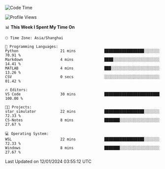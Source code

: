 <!--START_SECTION:waka-->
![Code Time](http://img.shields.io/badge/Code%20Time-1%2C446%20hrs%2044%20mins-blue)

![Profile Views](http://img.shields.io/badge/Profile%20Views-0-blue)

📊 **This Week I Spent My Time On** 

```text
🕑︎ Time Zone: Asia/Shanghai

💬 Programming Languages: 
Python                   21 mins             ██████████████████░░░░░░░   70.91 % 
Markdown                 4 mins              ████░░░░░░░░░░░░░░░░░░░░░   14.41 % 
MATLAB                   4 mins              ███░░░░░░░░░░░░░░░░░░░░░░   13.26 % 
CSV                      0 secs              ░░░░░░░░░░░░░░░░░░░░░░░░░   01.42 % 

🔥 Editors: 
VS Code                  30 mins             █████████████████████████   100.00 % 

🐱‍💻 Projects: 
star_simulator           22 mins             ██████████████████░░░░░░░   72.33 % 
CS-Notes                 8 mins              ███████░░░░░░░░░░░░░░░░░░   27.67 % 

💻 Operating System: 
WSL                      22 mins             ██████████████████░░░░░░░   72.33 % 
Windows                  8 mins              ███████░░░░░░░░░░░░░░░░░░   27.67 % 
```


 Last Updated on 12/01/2024 03:55:12 UTC
<!--END_SECTION:waka-->